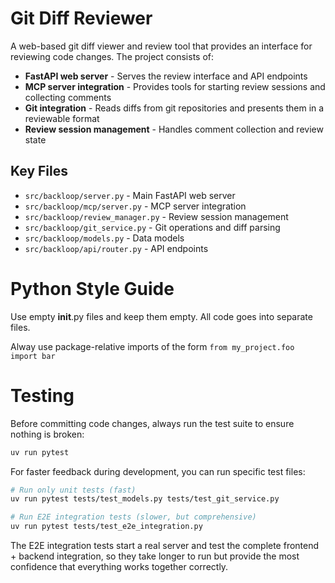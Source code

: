 # Git Diff Reviewer

A web-based git diff viewer and review tool that provides an interface for reviewing code changes. The project consists of:

- **FastAPI web server** - Serves the review interface and API endpoints
- **MCP server integration** - Provides tools for starting review sessions and collecting comments
- **Git integration** - Reads diffs from git repositories and presents them in a reviewable format
- **Review session management** - Handles comment collection and review state

## Key Files

- `src/backloop/server.py` - Main FastAPI web server
- `src/backloop/mcp/server.py` - MCP server integration
- `src/backloop/review_manager.py` - Review session management
- `src/backloop/git_service.py` - Git operations and diff parsing
- `src/backloop/models.py` - Data models
- `src/backloop/api/router.py` - API endpoints

# Python Style Guide

Use empty __init__.py files and keep them empty. All code goes into
separate files.

Alway use package-relative imports of the form `from my_project.foo import bar`

# Testing

Before committing code changes, always run the test suite to ensure nothing is broken:

```bash
uv run pytest
```

For faster feedback during development, you can run specific test files:

```bash
# Run only unit tests (fast)
uv run pytest tests/test_models.py tests/test_git_service.py

# Run E2E integration tests (slower, but comprehensive)
uv run pytest tests/test_e2e_integration.py
```

The E2E integration tests start a real server and test the complete frontend + backend
integration, so they take longer to run but provide the most confidence that everything
works together correctly.